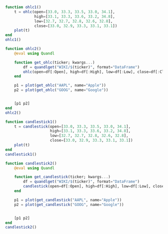 ```julia
function ohlc1()
    t = ohlc(open=[33.0, 33.3, 33.5, 33.0, 34.1],
             high=[33.1, 33.3, 33.6, 33.2, 34.8],
             low=[32.7, 32.7, 32.8, 32.6, 32.8],
             close=[33.0, 32.9, 33.3, 33.1, 33.1])
    plot(t)
end
ohlc1()
```


<div id="dc8d1478-e2e2-4778-b44f-555a08556c13" class="plotly-graph-div"></div>

<script>
    window.PLOTLYENV=window.PLOTLYENV || {};
    window.PLOTLYENV.BASE_URL="https://plot.ly";
    Plotly.newPlot('dc8d1478-e2e2-4778-b44f-555a08556c13', [{"high":[33.1,33.3,33.6,33.2,34.8],"type":"ohlc","open":[33.0,33.3,33.5,33.0,34.1],"low":[32.7,32.7,32.8,32.6,32.8],"close":[33.0,32.9,33.3,33.1,33.1]}],
               {"margin":{"l":50,"b":60,"r":50,"t":60}}, {showLink: false});

 </script>



```julia
function ohlc2()
    @eval using Quandl

    function get_ohlc(ticker; kwargs...)
        df = quandlget("WIKI/$(ticker)", format="DataFrame")
        ohlc(open=df[:Open], high=df[:High], low=df[:Low], close=df[:Close]; kwargs...)
    end

    p1 = plot(get_ohlc("AAPL", name="Apple"))
    p2 = plot(get_ohlc("GOOG", name="Google"))


    [p1 p2]
end
ohlc2()
```


<div id="e70dd144-4e54-4934-9a5c-5ae6d6f1378b" class="plotly-graph-div"></div>

<script>
    window.PLOTLYENV=window.PLOTLYENV || {};
    window.PLOTLYENV.BASE_URL="https://plot.ly";
    Plotly.newPlot('e70dd144-4e54-4934-9a5c-5ae6d6f1378b', [{"xaxis":"x1","high":[154.45,155.81,155.98,155.54,155.19,146.09,147.45,147.5,144.4798,144.5,146.74,146.87,146.0693,146.7,147.16,148.28,146.16,146.11,145.13,144.96,145.3001,144.79,143.5,144.75,145.95,145.85,146.18,148.49,149.33,150.9,150.13,151.42,151.74,150.44,152.44,153.84,153.93,153.99,150.23,150.33,150.22,159.75,157.21,157.4,161.83,161.27,160.0,158.5728,160.21,162.195,162.51,160.71,159.5,157.89,160.0,160.47,160.74,160.56,162.0,163.12,163.89,164.52,164.94,164.25,162.99,162.24,161.15,162.05,163.96,159.96,159.4,160.97,160.5,159.77,158.26,155.8,152.27,151.83,153.92,154.7189,154.28,154.13,154.45,155.09,153.86,155.44,155.49,156.73,158.0,156.98,157.37,157.28,160.0,160.87,160.71,157.08,157.75,157.69,157.42,157.55],"type":"ohlc","name":"Apple","open":[154.34,153.9,155.02,155.25,155.19,145.74,147.16,147.5,143.32,143.78,143.66,146.87,145.52,145.77,145.13,147.17,145.01,144.49,144.71,144.45,144.88,143.69,143.02,142.9,144.11,144.73,145.87,145.5,147.97,148.82,149.2,150.48,151.5,149.99,150.58,151.8,153.35,153.75,149.89,149.9,149.1,159.28,157.05,156.07,158.6,159.26,159.9,156.6,159.32,160.66,161.94,160.52,157.86,157.5,158.23,159.07,160.43,159.65,160.14,160.1,163.8,163.64,164.8,163.75,162.71,162.09,160.86,160.5,162.61,159.87,158.99,158.47,160.11,159.51,157.9,155.8,152.02,149.99,151.78,153.8,153.89,153.21,154.26,154.01,153.63,154.18,154.97,155.81,156.055,155.97,156.35,156.73,157.9,159.78,160.42,156.75,156.61,156.89,156.29,156.91],"low":[153.46,153.78,154.48,154.4,146.02,142.51,145.15,143.84,142.21,142.2,143.66,144.94,144.61,145.1199,145.11,145.38,143.62,143.1601,142.28,143.78,143.1,142.7237,142.41,142.9,143.37,144.38,144.82,145.44,147.33,148.57,148.67,149.95,150.19,148.88,149.9,151.8,153.06,147.3,149.19,148.13,148.41,156.16,155.02,155.69,158.27,159.11,154.63,156.07,158.75,160.14,160.15,157.84,156.72,155.1101,158.02,158.88,158.55,159.27,159.93,160.0,162.61,163.48,163.63,160.56,160.52,160.36,158.53,159.89,158.77,157.91,158.09,158.0,157.995,158.44,153.83,152.75,150.56,149.16,151.69,153.54,152.7,152.0,152.72,153.91,152.46,154.05,154.56,155.485,155.1,155.75,155.7299,156.41,157.65,159.23,159.6,155.02,155.96,155.5,156.2,155.27],"yaxis":"y1","close":[153.93,154.45,155.37,154.99,148.98,145.32,146.59,145.16,144.29,142.27,146.34,145.01,145.87,145.63,146.35,145.82,143.74,145.83,143.68,144.02,143.5,144.09,142.73,144.18,145.06,145.53,145.74,147.77,149.04,149.56,150.08,151.02,150.34,150.27,152.09,152.74,153.46,150.56,149.5,148.85,150.05,157.14,155.57,156.39,160.08,161.06,155.27,157.48,159.85,161.6,160.95,157.87,157.5,157.21,159.78,159.98,159.27,159.86,161.47,162.91,163.35,164.0,164.05,162.08,161.91,161.26,158.63,161.5,160.82,159.65,158.28,159.88,158.67,158.73,156.07,153.39,151.89,150.55,153.14,154.23,153.28,154.12,153.81,154.48,153.4508,155.39,155.3,155.84,155.9,156.55,156.0,156.99,159.88,160.47,159.76,155.98,156.16,156.17,157.1,156.405]},{"xaxis":"x2","high":[988.25,984.15,984.57,984.5,949.355,959.98,961.15,943.339,942.04,959.99,961.62,960.1,960.72,966.0,973.31,948.29,942.75,931.26,926.05,913.94,914.51,914.9444,921.54,930.38,931.43,946.3,954.45,956.91,960.74,968.04,973.04,975.9,973.23,986.2,959.7,955.0,951.78,943.83,943.59,937.447,932.6,932.24,930.3068,931.7,935.814,925.98,919.26,917.78,924.668,926.5499,932.7,926.86,915.275,913.0,925.86,929.93,930.84,925.555,919.245,923.33,930.819,941.98,942.48,937.0,930.915,936.41,936.99,938.38,933.48,937.25,932.77,926.49,922.08,922.4199,933.88,936.53,934.73,926.4,930.82,949.9,950.69,959.7864,962.54,958.0,960.39,970.91,979.46,985.425,981.57,990.71,994.12,997.21,993.9065,996.44,996.72,988.88,991.0,989.52,972.23,976.09],"type":"ohlc","name":"Google","open":[983.16,979.65,982.35,984.5,939.56,951.91,959.92,933.97,940.0,949.96,957.52,953.64,958.7,956.83,969.9,942.46,929.0,929.92,926.05,912.18,901.76,904.12,908.85,921.77,929.54,938.68,946.29,952.0,957.0,953.0,967.84,975.0,962.25,972.22,953.81,954.68,951.78,929.4,941.89,932.38,928.61,930.34,926.75,929.06,927.09,920.61,917.55,907.97,922.53,924.23,925.29,925.78,910.31,910.0,912.72,921.93,928.66,923.49,916.0,905.1,920.05,931.76,941.13,933.08,930.15,931.73,936.49,934.25,932.59,930.66,931.25,924.66,920.01,917.42,922.98,933.0,927.75,925.45,923.72,927.74,941.36,952.0,959.98,954.0,957.0,955.49,966.7,980.0,980.0,973.72,987.45,992.0,992.1,990.29,991.77,986.0,989.44,989.52,970.0,968.37],"low":[975.14,975.77,977.2,935.63,915.2328,944.09,942.25,924.44,931.595,949.05,950.01,950.76,954.55,954.2,950.79,926.85,916.0,910.62,908.31,894.79,898.5,899.7,908.85,919.59,922.0,934.47,943.01,948.005,949.2407,950.6,964.03,961.51,960.15,970.77,945.4,942.2788,920.0,927.5,926.04,929.26,916.68,922.24,923.03,926.5,925.6095,917.2501,906.13,905.58,918.19,919.82,923.445,910.98,907.1543,903.4,911.4751,919.36,915.5,915.5,911.87,905.0,919.65,931.76,935.15,921.96,919.27,923.62,924.88,926.92,923.861,929.86,924.0,916.36,910.6,912.55,922.0,923.83,926.48,909.7,921.14,927.74,940.55,951.51,947.84,949.14,950.69,955.18,963.36,976.11,966.0801,972.25,985.0,989.0,984.0,988.59,986.9747,978.39,984.58,966.12,961.0,960.5201],"yaxis":"y2","close":[976.57,981.08,983.41,949.83,942.9,953.4,950.76,942.31,939.78,957.37,950.63,959.45,957.09,965.59,952.27,927.33,940.49,917.79,908.73,898.7,911.94,906.69,918.59,928.8,930.09,943.83,947.16,955.99,953.42,965.4,970.89,968.15,972.92,980.34,950.7,947.8,934.09,941.53,930.5,930.83,930.39,923.65,927.96,929.36,926.79,922.9,907.24,914.39,922.67,922.22,926.96,910.98,910.67,906.66,924.69,927.0,921.28,915.89,913.81,921.29,929.57,939.33,937.34,928.45,927.81,935.95,926.5,929.08,932.07,935.09,925.11,920.29,915.0,921.81,931.58,932.45,928.53,920.97,924.86,944.49,949.5,959.11,953.27,957.79,951.68,969.96,978.89,977.0,972.6,989.25,987.83,989.68,992.0,992.18,992.81,984.45,988.2,968.45,970.54,973.33]}],
               {"xaxis1":{"domain":[0.0,0.45],"anchor":"y1"},"yaxis1":{"domain":[0.0,1.0],"anchor":"x1"},"xaxis2":{"domain":[0.55,1.0],"anchor":"y2"},"margin":{"l":50,"b":60,"r":50,"t":60},"yaxis2":{"domain":[0.0,1.0],"anchor":"x2"}}, {showLink: false});

 </script>



```julia
function candlestick1()
    t = candlestick(open=[33.0, 33.3, 33.5, 33.0, 34.1],
                    high=[33.1, 33.3, 33.6, 33.2, 34.8],
                    low=[32.7, 32.7, 32.8, 32.6, 32.8],
                    close=[33.0, 32.9, 33.3, 33.1, 33.1])
    plot(t)
end
candlestick1()
```


<div id="5bc3d7d7-74ec-4fc9-8a6f-5508c7efdb8b" class="plotly-graph-div"></div>

<script>
    window.PLOTLYENV=window.PLOTLYENV || {};
    window.PLOTLYENV.BASE_URL="https://plot.ly";
    Plotly.newPlot('5bc3d7d7-74ec-4fc9-8a6f-5508c7efdb8b', [{"high":[33.1,33.3,33.6,33.2,34.8],"type":"candlestick","open":[33.0,33.3,33.5,33.0,34.1],"low":[32.7,32.7,32.8,32.6,32.8],"close":[33.0,32.9,33.3,33.1,33.1]}],
               {"margin":{"l":50,"b":60,"r":50,"t":60}}, {showLink: false});

 </script>



```julia
function candlestick2()
    @eval using Quandl

    function get_candlestick(ticker; kwargs...)
        df = quandlget("WIKI/$(ticker)", format="DataFrame")
        candlestick(open=df[:Open], high=df[:High], low=df[:Low], close=df[:Close]; kwargs...)
    end

    p1 = plot(get_candlestick("AAPL", name="Apple"))
    p2 = plot(get_candlestick("GOOG", name="Google"))


    [p1 p2]
end
candlestick2()
```


<div id="257fe3e9-4314-4468-9307-b7fba1ffcb0d" class="plotly-graph-div"></div>

<script>
    window.PLOTLYENV=window.PLOTLYENV || {};
    window.PLOTLYENV.BASE_URL="https://plot.ly";
    Plotly.newPlot('257fe3e9-4314-4468-9307-b7fba1ffcb0d', [{"xaxis":"x1","high":[154.45,155.81,155.98,155.54,155.19,146.09,147.45,147.5,144.4798,144.5,146.74,146.87,146.0693,146.7,147.16,148.28,146.16,146.11,145.13,144.96,145.3001,144.79,143.5,144.75,145.95,145.85,146.18,148.49,149.33,150.9,150.13,151.42,151.74,150.44,152.44,153.84,153.93,153.99,150.23,150.33,150.22,159.75,157.21,157.4,161.83,161.27,160.0,158.5728,160.21,162.195,162.51,160.71,159.5,157.89,160.0,160.47,160.74,160.56,162.0,163.12,163.89,164.52,164.94,164.25,162.99,162.24,161.15,162.05,163.96,159.96,159.4,160.97,160.5,159.77,158.26,155.8,152.27,151.83,153.92,154.7189,154.28,154.13,154.45,155.09,153.86,155.44,155.49,156.73,158.0,156.98,157.37,157.28,160.0,160.87,160.71,157.08,157.75,157.69,157.42,157.55],"type":"candlestick","name":"Apple","open":[154.34,153.9,155.02,155.25,155.19,145.74,147.16,147.5,143.32,143.78,143.66,146.87,145.52,145.77,145.13,147.17,145.01,144.49,144.71,144.45,144.88,143.69,143.02,142.9,144.11,144.73,145.87,145.5,147.97,148.82,149.2,150.48,151.5,149.99,150.58,151.8,153.35,153.75,149.89,149.9,149.1,159.28,157.05,156.07,158.6,159.26,159.9,156.6,159.32,160.66,161.94,160.52,157.86,157.5,158.23,159.07,160.43,159.65,160.14,160.1,163.8,163.64,164.8,163.75,162.71,162.09,160.86,160.5,162.61,159.87,158.99,158.47,160.11,159.51,157.9,155.8,152.02,149.99,151.78,153.8,153.89,153.21,154.26,154.01,153.63,154.18,154.97,155.81,156.055,155.97,156.35,156.73,157.9,159.78,160.42,156.75,156.61,156.89,156.29,156.91],"low":[153.46,153.78,154.48,154.4,146.02,142.51,145.15,143.84,142.21,142.2,143.66,144.94,144.61,145.1199,145.11,145.38,143.62,143.1601,142.28,143.78,143.1,142.7237,142.41,142.9,143.37,144.38,144.82,145.44,147.33,148.57,148.67,149.95,150.19,148.88,149.9,151.8,153.06,147.3,149.19,148.13,148.41,156.16,155.02,155.69,158.27,159.11,154.63,156.07,158.75,160.14,160.15,157.84,156.72,155.1101,158.02,158.88,158.55,159.27,159.93,160.0,162.61,163.48,163.63,160.56,160.52,160.36,158.53,159.89,158.77,157.91,158.09,158.0,157.995,158.44,153.83,152.75,150.56,149.16,151.69,153.54,152.7,152.0,152.72,153.91,152.46,154.05,154.56,155.485,155.1,155.75,155.7299,156.41,157.65,159.23,159.6,155.02,155.96,155.5,156.2,155.27],"yaxis":"y1","close":[153.93,154.45,155.37,154.99,148.98,145.32,146.59,145.16,144.29,142.27,146.34,145.01,145.87,145.63,146.35,145.82,143.74,145.83,143.68,144.02,143.5,144.09,142.73,144.18,145.06,145.53,145.74,147.77,149.04,149.56,150.08,151.02,150.34,150.27,152.09,152.74,153.46,150.56,149.5,148.85,150.05,157.14,155.57,156.39,160.08,161.06,155.27,157.48,159.85,161.6,160.95,157.87,157.5,157.21,159.78,159.98,159.27,159.86,161.47,162.91,163.35,164.0,164.05,162.08,161.91,161.26,158.63,161.5,160.82,159.65,158.28,159.88,158.67,158.73,156.07,153.39,151.89,150.55,153.14,154.23,153.28,154.12,153.81,154.48,153.4508,155.39,155.3,155.84,155.9,156.55,156.0,156.99,159.88,160.47,159.76,155.98,156.16,156.17,157.1,156.405]},{"xaxis":"x2","high":[988.25,984.15,984.57,984.5,949.355,959.98,961.15,943.339,942.04,959.99,961.62,960.1,960.72,966.0,973.31,948.29,942.75,931.26,926.05,913.94,914.51,914.9444,921.54,930.38,931.43,946.3,954.45,956.91,960.74,968.04,973.04,975.9,973.23,986.2,959.7,955.0,951.78,943.83,943.59,937.447,932.6,932.24,930.3068,931.7,935.814,925.98,919.26,917.78,924.668,926.5499,932.7,926.86,915.275,913.0,925.86,929.93,930.84,925.555,919.245,923.33,930.819,941.98,942.48,937.0,930.915,936.41,936.99,938.38,933.48,937.25,932.77,926.49,922.08,922.4199,933.88,936.53,934.73,926.4,930.82,949.9,950.69,959.7864,962.54,958.0,960.39,970.91,979.46,985.425,981.57,990.71,994.12,997.21,993.9065,996.44,996.72,988.88,991.0,989.52,972.23,976.09],"type":"candlestick","name":"Google","open":[983.16,979.65,982.35,984.5,939.56,951.91,959.92,933.97,940.0,949.96,957.52,953.64,958.7,956.83,969.9,942.46,929.0,929.92,926.05,912.18,901.76,904.12,908.85,921.77,929.54,938.68,946.29,952.0,957.0,953.0,967.84,975.0,962.25,972.22,953.81,954.68,951.78,929.4,941.89,932.38,928.61,930.34,926.75,929.06,927.09,920.61,917.55,907.97,922.53,924.23,925.29,925.78,910.31,910.0,912.72,921.93,928.66,923.49,916.0,905.1,920.05,931.76,941.13,933.08,930.15,931.73,936.49,934.25,932.59,930.66,931.25,924.66,920.01,917.42,922.98,933.0,927.75,925.45,923.72,927.74,941.36,952.0,959.98,954.0,957.0,955.49,966.7,980.0,980.0,973.72,987.45,992.0,992.1,990.29,991.77,986.0,989.44,989.52,970.0,968.37],"low":[975.14,975.77,977.2,935.63,915.2328,944.09,942.25,924.44,931.595,949.05,950.01,950.76,954.55,954.2,950.79,926.85,916.0,910.62,908.31,894.79,898.5,899.7,908.85,919.59,922.0,934.47,943.01,948.005,949.2407,950.6,964.03,961.51,960.15,970.77,945.4,942.2788,920.0,927.5,926.04,929.26,916.68,922.24,923.03,926.5,925.6095,917.2501,906.13,905.58,918.19,919.82,923.445,910.98,907.1543,903.4,911.4751,919.36,915.5,915.5,911.87,905.0,919.65,931.76,935.15,921.96,919.27,923.62,924.88,926.92,923.861,929.86,924.0,916.36,910.6,912.55,922.0,923.83,926.48,909.7,921.14,927.74,940.55,951.51,947.84,949.14,950.69,955.18,963.36,976.11,966.0801,972.25,985.0,989.0,984.0,988.59,986.9747,978.39,984.58,966.12,961.0,960.5201],"yaxis":"y2","close":[976.57,981.08,983.41,949.83,942.9,953.4,950.76,942.31,939.78,957.37,950.63,959.45,957.09,965.59,952.27,927.33,940.49,917.79,908.73,898.7,911.94,906.69,918.59,928.8,930.09,943.83,947.16,955.99,953.42,965.4,970.89,968.15,972.92,980.34,950.7,947.8,934.09,941.53,930.5,930.83,930.39,923.65,927.96,929.36,926.79,922.9,907.24,914.39,922.67,922.22,926.96,910.98,910.67,906.66,924.69,927.0,921.28,915.89,913.81,921.29,929.57,939.33,937.34,928.45,927.81,935.95,926.5,929.08,932.07,935.09,925.11,920.29,915.0,921.81,931.58,932.45,928.53,920.97,924.86,944.49,949.5,959.11,953.27,957.79,951.68,969.96,978.89,977.0,972.6,989.25,987.83,989.68,992.0,992.18,992.81,984.45,988.2,968.45,970.54,973.33]}],
               {"xaxis1":{"domain":[0.0,0.45],"anchor":"y1"},"yaxis1":{"domain":[0.0,1.0],"anchor":"x1"},"xaxis2":{"domain":[0.55,1.0],"anchor":"y2"},"margin":{"l":50,"b":60,"r":50,"t":60},"yaxis2":{"domain":[0.0,1.0],"anchor":"x2"}}, {showLink: false});

 </script>



